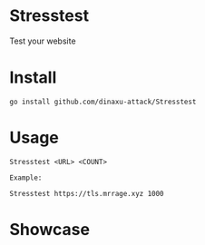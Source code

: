 # Stresstest
Test your website

# Install
```
go install github.com/dinaxu-attack/Stresstest
```

# Usage
```
Stresstest <URL> <COUNT>

Example:

Stresstest https://tls.mrrage.xyz 1000
```

# Showcase

